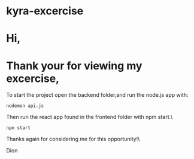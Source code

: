 # kyra-excercise


# Hi,
# Thank your for viewing my excercise,

To start the project open the backend folder,and run the node.js app with: 

`nodemon api.js`

Then run the react app found in the frontend folder with npm start.\

`npm start`

Thanks again for considering me for this opportunity!\

Dion
